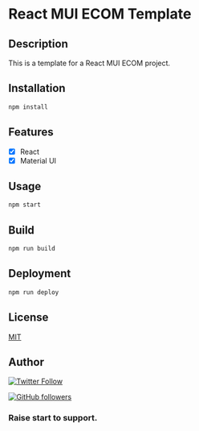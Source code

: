 # React MUI ECOM Template

## Description

This is a template for a React MUI ECOM project.

## Installation

```bash
npm install
```

## Features

- [x] React
- [x] Material UI

## Usage

```bash
npm start
```

## Build

```bash
npm run build
```

## Deployment

```bash
npm run deploy
```

## License

[MIT](https://choosealicense.com/licenses/mit/)

## Author

[![Twitter Follow](https://img.shields.io/twitter/follow/ashraf1Q95?style=social)](https://twitter.com/ashraf1Q95)

[![GitHub followers](https://img.shields.io/github/followers/ashraf-kabir?style=social)](https://github.com/ashraf-kabir)


### Raise start to support.
